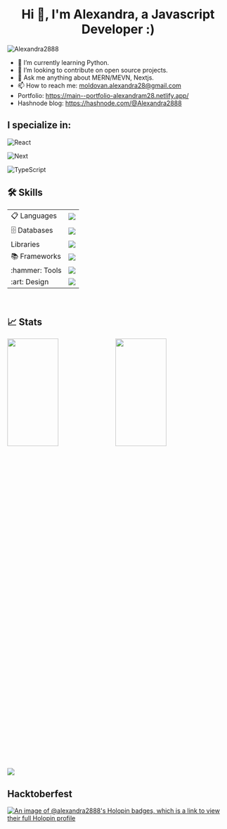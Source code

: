 <h1 align="center">Hi 👋, I'm Alexandra, a Javascript Developer :)</h1>
<p align="left"> <img src="https://komarev.com/ghpvc/?username=Alexandra2888t&label=Profile%20views&color=0e75b6&style=flat" alt="Alexandra2888" /></p>

- 🌱 I’m currently learning Python.
- 👯 I’m looking to contribute on open source projects.
- 💬 Ask me anything about MERN/MEVN, Nextjs.
- 📫 How to reach me: moldovan.alexandra28@gmail.com
- Portfolio: https://main--portfolio-alexandram28.netlify.app/
- Hashnode blog: https://hashnode.com/@Alexandra2888



## I specialize in:

![React](https://img.shields.io/badge/React-20232A?style=for-the-badge&logo=react&logoColor=61DAFB)

![Next](https://img.shields.io/badge/next.js-000000?style=for-the-badge&logo=nextdotjs&logoColor=white)

![TypeScript](https://img.shields.io/badge/TypeScript-007ACC?style=for-the-badge&logo=typescript&logoColor=white)

	


<!--<p align="center">
  <a href="https://skillicons.dev">
   <img src="https://skillicons.dev/icons?i=nextjs,react,vue,vite,nodejs,html,css,git,mongodb,firebase,js,ts,figma,github,vscode,tailwind,bootstrap&perline=14"/>
  </a>
</p>
-->

 <!--<div align="center"> -->


## :hammer_and_wrench: Skills

<div id="skills" >
  <table >
    <tr>
      <td>📋 Languages</td>
      <td>
        <a href="https://skillicons.dev">
          <img src="https://skillicons.dev/icons?i=js,html,css&perline=5" />
        </a>
      </td>
    </tr>
    <tr>
      <td>🗄️ Databases</td>
      <td>
        <a href="https://skillicons.dev">
          <img src="https://skillicons.dev/icons?i=postgres,mongo,prisma,postman&perline=5" />
        </a>
      </td>
    </tr>
    <tr>
      <td> Libraries</td>
      <td>
        <a href="https://skillicons.dev">
          <img src="https://skillicons.dev/icons?i=react,vue,materialui,sass,styledcomponents&perline=5" />   
        </a>
      </td>
    </tr>
    <tr>
      <td>📚 Frameworks</td>
      <td>
        <a href="https://skillicons.dev">
          <img src="https://skillicons.dev/icons?i=nodejs,express,nextjs,bootstrap,tailwind&perline=5" />   
        </a>
      </td>
    </tr>
    <tr>
      <td>:hammer: Tools</td>
      <td>
        <a href="https://skillicons.dev">
          <img src="https://skillicons.dev/icons?i=git,github,netlify,vscode,webpack,babel,jest&perline=5" />
        </a>
      </td>
    </tr>
    <tr>
      <td>:art: Design</td>
      <td>
        <a href="https://skillicons.dev">
          <img src="https://skillicons.dev/icons?i=figma&perline=5" />
        </a>
      </td>
    </tr>
  </table>
</div>

<br/>

## 📈 Stats

<p >
  <img width="48%" height="25%" src="https://github-readme-stats.vercel.app/api?username=Alexandra2888&show_icons=true&theme=dark#gh-dark-mode-only" /> 
  <img width="48%" height="25%" src="https://github-readme-streak-stats.herokuapp.com?user=Alexandra2888&theme=dark&border_radius=10&date_format=M%20j%5B%2C%20Y%5D" />
  <img src="https://api.githubtrends.io/user/svg/Alexandra2888/langs?time_range=one_year&compact=True&theme=dark"/>
</p>

## Hacktoberfest
 
[![An image of @alexandra2888's Holopin badges, which is a link to view their full Holopin profile](https://holopin.me/alexandra2888)](https://holopin.io/@alexandra2888)




<!--
**Alexandra2888/Alexandra2888** is a ✨ _special_ ✨ repository because its `README.md` (this file) appears on your GitHub profile.

Here are some ideas to get you started:

- 🔭 I’m currently working on ...
- 🌱 I’m currently learning ...
- 👯 I’m looking to collaborate on ...
- 🤔 I’m looking for help with ...
- 💬 Ask me about ...
- 📫 How to reach me: ...
- 😄 Pronouns: ...
- ⚡ Fun fact: ...
-->
